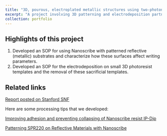 ```yaml
---
title: "3D, pourous, electroplated metallic structures using two-photon lithography patterned templates"
excerpt: "A project involving 3D patterning and electrodeposition partnered with Alisha Piazza and funded by Stanford Nanofabrication Facility <br/><img src='/images/Process_Schematic_E241.png'>"
collection: portfolio
---
```


Highlights of this project
---------
1. Developed an SOP for using Nanoscribe with patterned reflective (metallic) substrates and
characterize how these surfaces affect writing parameters.
2. Developed an SOP for the electrodeposition on small 3D photoresist templates and the removal of
these sacrificial templates.

Related links
---------

[Report posted on Stanford SNF](https://snfexfab.stanford.edu/snf/report/w20-electroplated-porous-3d-metallic-structures-using-sacrificial-two-photon-lithography-nanoscribe)

Here are some processing tips that we developed:

[Improving adhesion and preventing collapsing of Nanoscribe resist IP-Dip](https://snfexfab.stanford.edu/snf/nano-nugget/improving-adhesion-and-preventing-collapsing-of-nanoscribe-resist-ip-dip)

[Patterning SPR220 on Reflective Materials with Nanoscribe](https://snfexfab.stanford.edu/snf/nano-nugget/patterning-spr220-on-reflective-materials-with-nanoscribe)